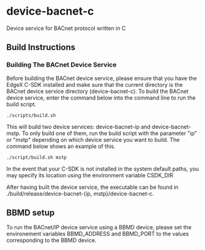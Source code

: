 # device-bacnet-c
Device service for BACnet protocol written in C

## Build Instructions

### Building The BACnet Device Service
Before building the BACnet device service, please ensure
that you have the EdgeX C-SDK installed and make sure that
the current directory is the BACnet device service directory
(device-bacnet-c). To build the BACnet device service, enter
the command below into the command line to run the build
script.

	./scripts/build.sh

This will build two device services: device-bacnet-ip and
device-bacnet-mstp. To only build one of them, run the
build script with the parameter "ip" or "mstp" depending
on which device service you want to build. The command below
shows an example of this.

	./script/build.sh mstp

In the event that your C-SDK is not installed in the system
default paths, you may specify its location using the environment
variable CSDK_DIR

After having built the device service, the executable can be
found in ./build/release/device-bacnet-{ip, mstp}/device-bacnet-c.

## BBMD setup
To run the BACnet/IP device service using a BBMD device,
please set the environement variables BBMD\_ADDRESS and
BBMD\_PORT to the values corresponding to the BBMD device.
